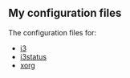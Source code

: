 ## My configuration files
The configuration files for:
- [i3](https://i3wm.org/)
- [i3status](https://i3wm.org/i3status/)
- [xorg](https://www.x.org)
